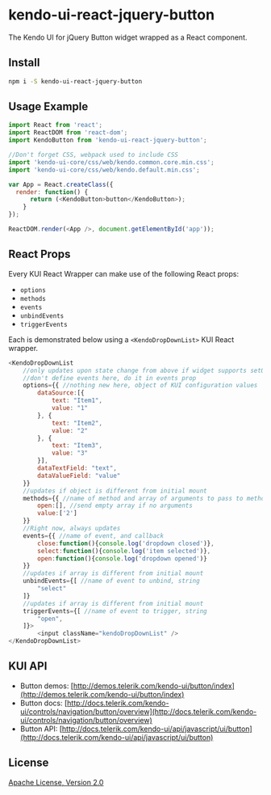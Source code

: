 # kendo-ui-react-jquery-button

The Kendo UI for jQuery Button widget wrapped as a React component.

## Install

```bash
npm i -S kendo-ui-react-jquery-button
```

## Usage Example

```javascript
import React from 'react';
import ReactDOM from 'react-dom';
import KendoButton from 'kendo-ui-react-jquery-button';

//Don't forget CSS, webpack used to include CSS
import 'kendo-ui-core/css/web/kendo.common.core.min.css';
import 'kendo-ui-core/css/web/kendo.default.min.css';

var App = React.createClass({
  render: function() {
	  return (<KendoButton>button</KendoButton>);
	}
});

ReactDOM.render(<App />, document.getElementById('app'));
```

## React Props

Every KUI React Wrapper can make use of the following React props:

* `options`
* `methods`
* `events`
* `unbindEvents`
* `triggerEvents`

Each is demonstrated below using a `<KendoDropDownList>` KUI React wrapper.

```javascript
<KendoDropDownList
	//only updates upon state change from above if widget supports setOptions()
	//don't define events here, do it in events prop
	options={{ //nothing new here, object of KUI configuration values
		dataSource:[{
			text: "Item1",
			value: "1"
		}, {
			text: "Item2",
			value: "2"
		}, {
			text: "Item3",
			value: "3"
		}],
		dataTextField: "text",
		dataValueField: "value"
	}}
	//updates if object is different from initial mount
	methods={{ //name of method and array of arguments to pass to method
		open:[], //send empty array if no arguments
		value:['2']
	}}
	//Right now, always updates
	events={{ //name of event, and callback
		close:function(){console.log('dropdown closed')},
		select:function(){console.log('item selected')},
		open:function(){console.log('dropdown opened')}
	}}
	//updates if array is different from initial mount
	unbindEvents={[ //name of event to unbind, string
		"select"
	]}
	//updates if array is different from initial mount
	triggerEvents={[ //name of event to trigger, string
		"open",
	]}>
		<input className="kendoDropDownList" />
</KendoDropDownList>
```

## KUI API

* Button demos: [http://demos.telerik.com/kendo-ui/button/index](http://demos.telerik.com/kendo-ui/button/index)
* Button docs: [http://docs.telerik.com/kendo-ui/controls/navigation/button/overview](http://docs.telerik.com/kendo-ui/controls/navigation/button/overview)
* Button API: [http://docs.telerik.com/kendo-ui/api/javascript/ui/button](http://docs.telerik.com/kendo-ui/api/javascript/ui/button)

## License

[Apache License, Version 2.0](http://www.apache.org/licenses/LICENSE-2.0)
